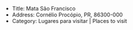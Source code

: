 -  Title: Mata São Francisco
-  Address: Cornélio Procópio, PR, 86300-000
-  Category: Lugares para visitar | Places to visit
